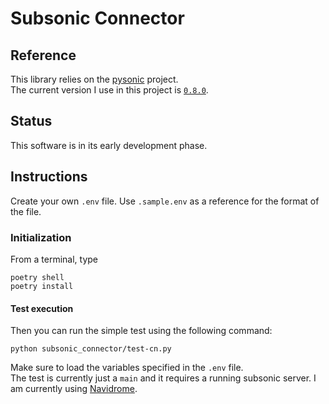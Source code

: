 # Subsonic Connector

## Reference

This library relies on the [pysonic](https://github.com/crustymonkey/py-sonic) project.  
The current version I use in this project is [`0.8.0`](https://github.com/crustymonkey/py-sonic/releases/tag/0.8.0).

## Status

This software is in its early development phase.

## Instructions

Create your own `.env` file. Use `.sample.env` as a reference for the format of the file.

### Initialization

From a terminal, type

```text
poetry shell
poetry install
```

#### Test execution

Then you can run the simple test using the following command:

```text
python subsonic_connector/test-cn.py
```

Make sure to load the variables specified in the `.env` file.  
The test is currently just a `main` and it requires a running subsonic server. I am currently using [Navidrome](https://github.com/navidrome/navidrome).
